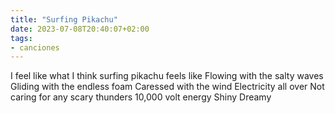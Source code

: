 ```yaml
---
title: "Surfing Pikachu"
date: 2023-07-08T20:40:07+02:00
tags:
- canciones
---
```


I feel like what I think surfing pikachu feels like
Flowing with the salty waves
Gliding with the endless foam
Caressed with the wind
Electricity all over
Not caring for any scary thunders
10,000 volt energy
Shiny
Dreamy

